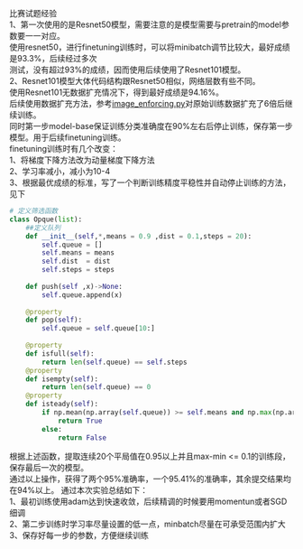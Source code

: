 比赛试题经验  
1、第一次使用的是Resnet50模型，需要注意的是模型需要与pretrain的model参数要一一对应。  
使用resnet50，进行finetuning训练时，可以将minibatch调节比较大，最好成绩是93.3%，后续经过多次  
测试，没有超过93%的成绩，因而使用后续使用了Resnet101模型。  
2、Resnet101模型大体代码结构跟Resnet50相似，网络层数有些不同。  
使用Resnet101无数据扩充情况下，得到最好成绩是94.16%。   
后续使用数据扩充方法，参考[image_enforcing.py]()对原始训练数据扩充了6倍后继续训练。  
同时第一步model-base保证训练分类准确度在90%左右后停止训练，保存第一步模型。用于后续finetuning训练。  
finetuning训练时有几个改变：  
1、将梯度下降方法改为动量梯度下降方法  
2、学习率减小，减小为10-4  
3、根据最优成绩的标准，写了一个判断训练精度平稳性并自动停止训练的方法，见下  
```python
# 定义筛选函数
class Opque(list):
    ##定义队列
    def __init__(self,*,means = 0.9 ,dist = 0.1,steps = 20):
        self.queue = []
        self.means = means
        self.dist  = dist 
        self.steps = steps
    
    def push(self ,x)->None:
        self.queue.append(x)
        
    @property   
    def pop(self):
        self.queue = self.queue[10:]
        
    @property
    def isfull(self):
        return len(self.queue) == self.steps 
    @property
    def isempty(self):
        return len(self.queue) == 0 
    @property
    def isteady(self):
        if np.mean(np.array(self.queue)) >= self.means and np.max(np.array(self.queue)) - np.min(np.array(self.queue)) <= self.dist:
            return True 
        else:
            return False
```
根据上述函数，提取连续20个平局值在0.95以上并且max-min <= 0.1的训练段，保存最后一次的模型。  
通过以上操作，获得了两个95%准确率，一个95.41%的准确率，其余提交结果均在94%以上。
通过本次实验总结如下：  
1、最初训练使用adam达到快速收敛，后续精调的时候要用momentun或者SGD细调  
2、第二步训练时学习率尽量设置的低一点，minbatch尽量在可承受范围内扩大  
3、保存好每一步的参数，方便继续训练  
